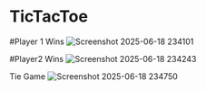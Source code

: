 # TicTacToe
#Player 1 Wins
![Screenshot 2025-06-18 234101](https://github.com/user-attachments/assets/27d28a53-6cea-4210-9b34-d2407a404dc0)

#Player2 Wins
![Screenshot 2025-06-18 234243](https://github.com/user-attachments/assets/c25443c9-d6a1-4649-b47f-3365fb26fe4c)

Tie Game
![Screenshot 2025-06-18 234750](https://github.com/user-attachments/assets/5918091b-aa5b-45ba-9ea1-1bdfb09d6edb)
